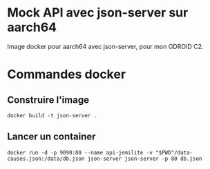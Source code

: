 # Mock API avec json-server sur aarch64
Image docker pour aarch64 avec json-server, pour mon ODROID C2.

# Commandes docker
## Construire l'image
```
docker build -t json-server .
```
## Lancer un container
```
docker run -d -p 9090:80 --name api-jemilite -v "$PWD"/data-causes.json:/data/db.json json-server json-server -p 80 db.json
```

